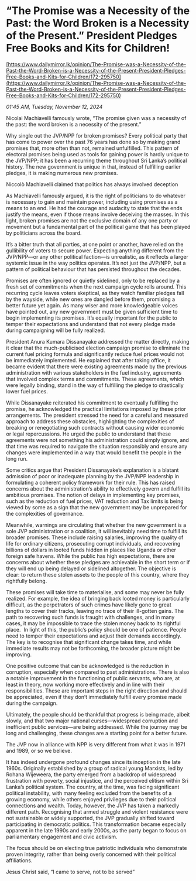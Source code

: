 # “The Promise was a Necessity of the Past: the Word Broken is a Necessity of the Present.”  President Pledges Free Books and Kits for Children!

[https://www.dailymirror.lk/opinion/The-Promise-was-a-Necessity-of-the-Past-the-Word-Broken-is-a-Necessity-of-the-Present-President-Pledges-Free-Books-and-Kits-for-Children/172-295750](https://www.dailymirror.lk/opinion/The-Promise-was-a-Necessity-of-the-Past-the-Word-Broken-is-a-Necessity-of-the-Present-President-Pledges-Free-Books-and-Kits-for-Children/172-295750)

*01:45 AM, Tuesday, November 12, 2024*

Nicolai Machiavelli famously wrote, “The promise given was a necessity of the past: the word broken is a necessity of the present.”

Why single out the JVP/NPP for broken promises? Every political party that has come to power over the past 76 years has done so by making grand promises that, more often than not, remained unfulfilled. This pattern of electoral promises being used as tools for gaining power is hardly unique to the JVP/NPP; it has been a recurring theme throughout Sri Lanka’s political history. The new government is unique in that, instead of fulfilling earlier pledges, it is making numerous new promises.

Niccolò Machiavelli claimed that politics has always involved deception

As Machiavelli famously argued, it is the right of politicians to do whatever is necessary to gain and maintain power, including using promises as a means to an end. He had the courage and audacity to state that the ends justify the means, even if those means involve deceiving the masses. In this light, broken promises are not the exclusive domain of any one party or movement but a fundamental part of the political game that has been played by politicians across the board.

It’s a bitter truth that all parties, at one point or another, have relied on the gullibility of voters to secure power. Expecting anything different from the JVP/NPP—or any other political faction—is unrealistic, as it reflects a larger systemic issue in the way politics operates. It’s not just the JVP/NPP, but a pattern of political behaviour that has persisted throughout the decades.

Promises are often ignored or quietly sidelined, only to be replaced by a fresh set of commitments when the next campaign cycle rolls around. This recurring cycle leaves voters skeptical, as they watch familiar pledges fall by the wayside, while new ones are dangled before them, promising a better future yet again. As many wiser and more knowledgeable voices have pointed out, any new government must be given sufficient time to begin implementing its promises. It’s equally important for the public to temper their expectations and understand that not every pledge made during campaigning will be fully realized.

President Anura Kumara Dissanayake addressed the matter directly, making it clear that the much-publicised election campaign promise to eliminate the current fuel pricing formula and significantly reduce fuel prices would not be immediately implemented. He explained that after taking office, it became evident that there were existing agreements made by the previous administration with various stakeholders in the fuel industry, agreements that involved complex terms and commitments. These agreements, which were legally binding, stand in the way of fulfilling the pledge to drastically lower fuel prices.

While Dissanayake reiterated his commitment to eventually fulfilling the promise, he acknowledged the practical limitations imposed by these prior arrangements. The president stressed the need for a careful and measured approach to address these obstacles, highlighting the complexities of breaking or renegotiating such contracts without causing wider economic or legal repercussions. He urged the public to understand that these agreements were not something his administration could simply ignore, and that time was required to navigate the situation responsibly and ensure any changes were implemented in a way that would benefit the people in the long run.

Some critics argue that President Dissanayake’s explanation is a blatant admission of poor or inadequate planning by the JVP/NPP leadership in formulating a coherent policy framework for their rule. This has raised concerns about the administration’s ability to effectively govern and fulfill its ambitious promises. The notion of delays in implementing key promises, such as the reduction of fuel prices, VAT reduction and Tax limits is being viewed by some as a sign that the new government may be unprepared for the complexities of governance.

Meanwhile, warnings are circulating that whether the new government is a sole JVP administration or a coalition, it will inevitably need time to fulfill its broader promises. These include raising salaries, improving the quality of life for ordinary citizens, prosecuting corrupt individuals, and recovering billions of dollars in looted funds hidden in places like Uganda or other foreign safe havens. While the public has high expectations, there are concerns about whether these pledges are achievable in the short term or if they will end up being delayed or sidelined altogether. The objective is clear: to return these stolen assets to the people of this country, where they rightfully belong.

These promises will take time to materialise, and some may never be fully realized. For example, the idea of bringing back looted money is particularly difficult, as the perpetrators of such crimes have likely gone to great lengths to cover their tracks, leaving no trace of their ill-gotten gains. The path to recovering such funds is fraught with challenges, and in many cases, it may be impossible to trace the stolen money back to its rightful place.  In light of this, the public’s policy should be one of patience. People need to temper their expectations and adjust their demands accordingly. The key is to recognise that significant change takes time, and while immediate results may not be forthcoming, the broader picture might be improving.

One positive outcome that can be acknowledged is the reduction in corruption, especially when compared to past administrations. There is also a notable improvement in the functioning of public servants, who are, at least in theory, now working more effectively and in line with their responsibilities. These are important steps in the right direction and should be appreciated, even if they don’t immediately fulfill every promise made during the campaign.

Ultimately, the people should be thankful that progress is being made, albeit slowly, and that two major national curses—widespread corruption and inefficient public services—are being addressed. While the journey may be long and challenging, these changes are a starting point for a better future.

The JVP now in alliance with NPP is very different from what it was in 1971 and 1989, or so we believe.

It has indeed undergone profound changes since its inception in the late 1960s. Originally established by a group of radical young Marxists, led by Rohana Wijeweera, the party emerged from a backdrop of widespread frustration with poverty, social injustice, and the perceived elitism within Sri Lanka’s political system. The country, at the time, was facing significant political instability, with many feeling excluded from the benefits of a growing economy, while others enjoyed privileges due to their political connections and wealth. Today, however, the JVP has taken a markedly different path. Recognising that armed struggle and violent resistance were not sustainable or widely supported, the JVP gradually shifted toward participating in democratic politics. This transformation became especially apparent in the late 1990s and early 2000s, as the party began to focus on parliamentary engagement and civic activism.

The focus should be on electing true patriotic individuals who demonstrate proven integrity, rather than being overly concerned with their political affiliations.

Jesus Christ said, “I came to serve, not to be served”

